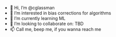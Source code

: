 - 👋 Hi, I’m @cglassman
- 👀 I’m interested in bias corrections for algorithms 
- 🌱 I’m currently learning ML
- 💞️ I’m looking to collaborate on: TBD
- 📫 Call me, beep me, if you wanna reach me

<!---
cglassman/cglassman is a ✨ special ✨ repository because its `README.md` (this file) appears on your GitHub profile.
You can click the Preview link to take a look at your changes.
--->
